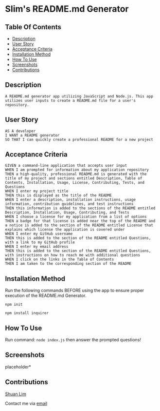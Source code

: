 # Slim's README.md Generator

## Table Of Contents

- [Description](#description)
- [User Story](#user-story)
- [Acceptance Criteria](#acceptance-criteria)
- [Installation Method](#installation-method)
- [How To Use](#how-to-use)
- [Screenshots](#screenshots)
- [Contributions](#contributions)

## Description

```
A README.md generator app utilizing JavaScript and Node.js. This app utilizes user inputs to create a README.md file for a user's repository.
```

## User Story

```
AS A developer
I WANT a README generator
SO THAT I can quickly create a professional README for a new project
```

## Acceptance Criteria

```
GIVEN a command-line application that accepts user input
WHEN I am prompted for information about my application repository
THEN a high-quality, professional README.md is generated with the title of my project and sections entitled Description, Table of Contents, Installation, Usage, License, Contributing, Tests, and Questions
WHEN I enter my project title
THEN this is displayed as the title of the README
WHEN I enter a description, installation instructions, usage information, contribution guidelines, and test instructions
THEN this information is added to the sections of the README entitled Description, Installation, Usage, Contributing, and Tests
WHEN I choose a license for my application from a list of options
THEN a badge for that license is added near the top of the README and a notice is added to the section of the README entitled License that explains which license the application is covered under
WHEN I enter my GitHub username
THEN this is added to the section of the README entitled Questions, with a link to my GitHub profile
WHEN I enter my email address
THEN this is added to the section of the README entitled Questions, with instructions on how to reach me with additional questions
WHEN I click on the links in the Table of Contents
THEN I am taken to the corresponding section of the README
```

## Installation Method

Run the following commands BEFORE using the app to ensure proper execution of the README.md Generator.

`npm init`

`npm install inquirer`

## How To Use

Run command:
`node index.js`
then answer the prompted questions!

## Screenshots

placeholder\*

## Contributions

<a href='https://github.com/ShuanLim'>Shuan Lim</a>

Contact me via <a href='shuanmlim@gmail.com'>email</a>
